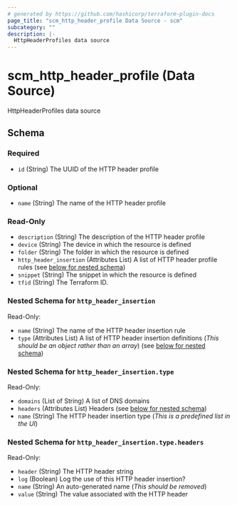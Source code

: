 ```yaml
---
# generated by https://github.com/hashicorp/terraform-plugin-docs
page_title: "scm_http_header_profile Data Source - scm"
subcategory: ""
description: |-
  HttpHeaderProfiles data source
---
```


# scm_http_header_profile (Data Source)

HttpHeaderProfiles data source



<!-- schema generated by tfplugindocs -->
## Schema

### Required

- `id` (String) The UUID of the HTTP header profile

### Optional

- `name` (String) The name of the HTTP header profile

### Read-Only

- `description` (String) The description of the HTTP header profile
- `device` (String) The device in which the resource is defined
- `folder` (String) The folder in which the resource is defined
- `http_header_insertion` (Attributes List) A list of HTTP header profile rules (see [below for nested schema](#nestedatt--http_header_insertion))
- `snippet` (String) The snippet in which the resource is defined
- `tfid` (String) The Terraform ID.

<a id="nestedatt--http_header_insertion"></a>
### Nested Schema for `http_header_insertion`

Read-Only:

- `name` (String) The name of the HTTP header insertion rule
- `type` (Attributes List) A list of HTTP header insertion definitions (_This should be an object rather than an array_) (see [below for nested schema](#nestedatt--http_header_insertion--type))

<a id="nestedatt--http_header_insertion--type"></a>
### Nested Schema for `http_header_insertion.type`

Read-Only:

- `domains` (List of String) A list of DNS domains
- `headers` (Attributes List) Headers (see [below for nested schema](#nestedatt--http_header_insertion--type--headers))
- `name` (String) The HTTP header insertion type (_This is a predefined list in the UI_)

<a id="nestedatt--http_header_insertion--type--headers"></a>
### Nested Schema for `http_header_insertion.type.headers`

Read-Only:

- `header` (String) The HTTP header string
- `log` (Boolean) Log the use of this HTTP header insertion?
- `name` (String) An auto-generated name (_This should be removed_)
- `value` (String) The value associated with the HTTP header
